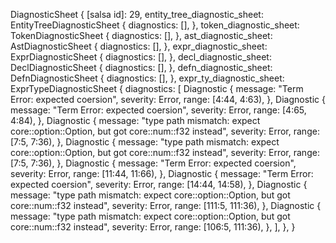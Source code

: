 DiagnosticSheet {
    [salsa id]: 29,
    entity_tree_diagnostic_sheet: EntityTreeDiagnosticSheet {
        diagnostics: [],
    },
    token_diagnostic_sheet: TokenDiagnosticSheet {
        diagnostics: [],
    },
    ast_diagnostic_sheet: AstDiagnosticSheet {
        diagnostics: [],
    },
    expr_diagnostic_sheet: ExprDiagnosticSheet {
        diagnostics: [],
    },
    decl_diagnostic_sheet: DeclDiagnosticSheet {
        diagnostics: [],
    },
    defn_diagnostic_sheet: DefnDiagnosticSheet {
        diagnostics: [],
    },
    expr_ty_diagnostic_sheet: ExprTypeDiagnosticSheet {
        diagnostics: [
            Diagnostic {
                message: "Term Error: expected coersion",
                severity: Error,
                range: [4:44, 4:63),
            },
            Diagnostic {
                message: "Term Error: expected coersion",
                severity: Error,
                range: [4:65, 4:84),
            },
            Diagnostic {
                message: "type path mismatch: expect core::option::Option, but got core::num::f32 instead",
                severity: Error,
                range: [7:5, 7:36),
            },
            Diagnostic {
                message: "type path mismatch: expect core::option::Option, but got core::num::f32 instead",
                severity: Error,
                range: [7:5, 7:36),
            },
            Diagnostic {
                message: "Term Error: expected coersion",
                severity: Error,
                range: [11:44, 11:66),
            },
            Diagnostic {
                message: "Term Error: expected coersion",
                severity: Error,
                range: [14:44, 14:58),
            },
            Diagnostic {
                message: "type path mismatch: expect core::option::Option, but got core::num::f32 instead",
                severity: Error,
                range: [111:5, 111:36),
            },
            Diagnostic {
                message: "type path mismatch: expect core::option::Option, but got core::num::f32 instead",
                severity: Error,
                range: [106:5, 111:36),
            },
        ],
    },
}